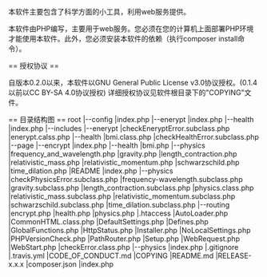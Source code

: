 本软件主要包含了科学方面的小工具，利用web服务提供。

本软件由PHP编写，主要用于web服务。您必须在您的计算机上面部署PHP环境才能使用本软件。此外，您必须安装本软件的依赖（执行composer install命令）。

== 授权协议 ==

自版本0.2.0以来，本软件以GNU General Public License v3.0协议授权。(0.1.4以前以CC BY-SA 4.0协议授权)
详细授权协议见软件根目录下的"COPYING"文件。

== 目录结构图 ==
root
|--config
    |index.php
|--enerypt
    |index.php
|--health
    |index.php
|--includes
    |--enerypt
        |checkEneryptError.subclass.php
        |enerypt.calss.php
    |--health
        |bmi.class.php
        |checkHealthError.subclass.php
    |--page
        |--encrypt
            |index.php
        |--health
            |bmi.php
        |--physics
            |frequency_and_wavelength.php
            |gravity.php
            |length_contraction.php
            |relativistic_mass.php
            |relativistic_momentum.php
            |schwarzschild.php
            |time_dilation.php
	|README
        |index.php
    |--physics
        |checkPhysicsError.subclass.php
        |frequency-wavelength.subclass.php
        |gravity.subclass.php
        |length_contraction.subclass.php
        |physics.class.php
        |relativistic_mass.subclass.php
        |relativistic_momentum.subclass.php
        |schwarzschild.subclass.php
        |time_dilation.subclass.php
    |--routing
        |encrypt.php
        |health.php
        |physics.php
    |.htaccess
    |AutoLoader.php
    |CommonHTML.class.php
    |DefaultSettings.php
    |Defines.php
    |GlobalFunctions.php
    |HttpStatus.php
    |Installer.php
    |NoLocalSettings.php
    |PHPVersionCheck.php
    |PathRouter.php
    |Setup.php
    |WebRequest.php
    |WebStart.php
    |checkError.class.php
|--physics
    |index.php
|.gitignore
|.travis.yml
|CODE_OF_CONDUCT.md
|COPYING
|README.md
|RELEASE-x.x.x
|composer.json
|index.php